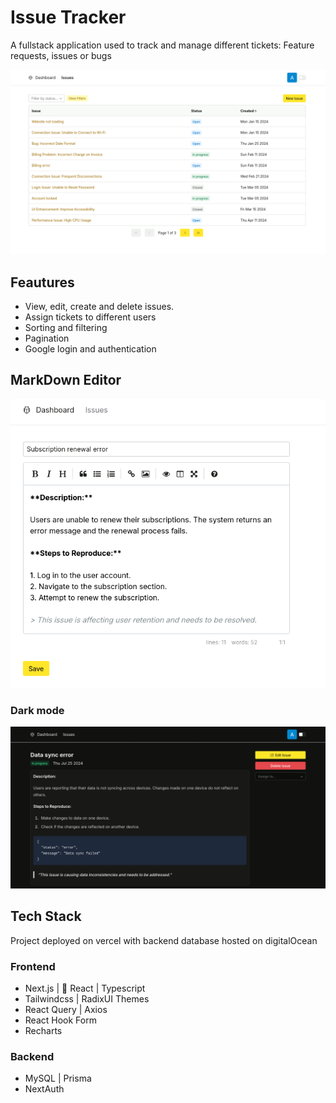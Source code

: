 # Issue Tracker

A fullstack application used to track and manage different tickets: Feature requests, issues or bugs

![Screenshot](public/list.png)

## Feautures

- View, edit, create and delete issues.
- Assign tickets to different users
- Sorting and filtering
- Pagination
- Google login and authentication

## MarkDown Editor

![Screenshot](public/edit.png)

### Dark mode

![Screenshot](public/dark.png)

## Tech Stack

Project deployed on vercel with backend database hosted on digitalOcean

### Frontend

- Next.js |  React | Typescript
- Tailwindcss | RadixUI Themes
- React Query | Axios
- React Hook Form
- Recharts

### Backend

- MySQL | Prisma
- NextAuth
